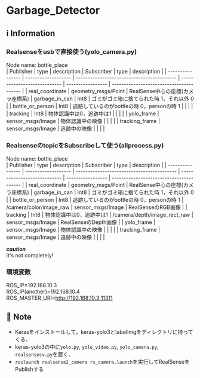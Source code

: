 # Garbage_Detector
## :information_source: Information
### Realsenseをusbで直接使う(yolo_camera.py)   
Node name: bottle_place   
| Publisher        | type                | description                                | Subscriber                   | type              | description                              | 
| ---------------- | ------------------- | ------------------------------------------ | ---------------------------- | ----------------- | ---------------------------------------- | 
| real_coordinate  | geometry_msgs/Point | RealSense中心の座標(カメラ座標系)          | garbage_in_can               | Int8              | ゴミがゴミ箱に捨てられた時 1，それ以外 0 | 
| bottle_or_person | Int8                | 追跡しているのがbottleの時 0，personの時 1 |       | |                        | 
| tracking         | Int8                | 物体認識中は0，追跡中は1                   |  |  |                      | 
| yolo_frame       | sensor_msgs/Image   | 物体認識中の映像                           |                              |                   |                                          | 
| tracking_frame   | sensor_msgs/Image   | 追跡中の映像                               |                              |                   |                                          | 

### RealsenseのtopicをSubscribeして使う(allprocess.py)   
Node name: bottle_place    
| Publisher        | type                | description                                | Subscriber                   | type              | description                              | 
| ---------------- | ------------------- | ------------------------------------------ | ---------------------------- | ----------------- | ---------------------------------------- | 
| real_coordinate  | geometry_msgs/Point | RealSense中心の座標(カメラ座標系)          | garbage_in_can               | Int8              | ゴミがゴミ箱に捨てられた時 1，それ以外 0 | 
| bottle_or_person | Int8                | 追跡しているのがbottleの時 0，personの時 1 | /camera/color/image_raw      | sensor_msgs/Image | RealSenseのRGB画像                       | 
| tracking         | Int8                | 物体認識中は0，追跡中は1                   | /camera/depth/image_rect_raw | sensor_msgs/Image | RealSenseのDepth画像                     | 
| yolo_frame       | sensor_msgs/Image   | 物体認識中の映像                           |                              |                   |                                          | 
| tracking_frame   | sensor_msgs/Image   | 追跡中の映像                               |                              |                   |                                          | 

***caution***   
It's not completely!   

### 環境変数   
ROS_IP=192.168.10.3   
ROS_IP(another)=192.168.10.4   
ROS_MASTER_URI=http://192.168.10.3:11311   

## :notebook: Note
- Kerasをインストールして，keras-yolo3とlabelImgをディレクトリに持ってくる．   
- keras-yolo3の中に```yolo.py```, ```yolo_video.py```, ```yolo_camera.py```, ```realsensecv.py```を置く．   
- ```roslaunch realsense2_camera rs_camera.launch```を実行してRealSenseをPublishする

